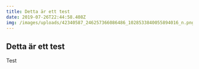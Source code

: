 ```yaml
---
title: Detta är ett test
date: 2019-07-26T22:44:58.408Z
img: /images/uploads/42340587_246257366086486_1028533840055894016_n.png
---
```

## Detta är ett test

Test
